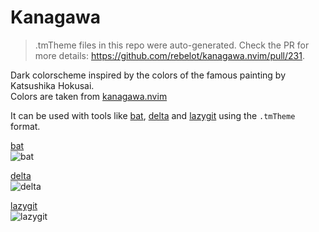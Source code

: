# Kanagawa

> .tmTheme files in this repo were auto-generated.
Check the PR for more details: https://github.com/rebelot/kanagawa.nvim/pull/231.

Dark colorscheme inspired by the colors of the famous painting by Katsushika Hokusai.\
Colors are taken from [kanagawa.nvim](https://github.com/rebelot/kanagawa.nvim)

It can be used with tools like [bat](https://github.com/sharkdp/bat), [delta](https://github.com/dandavison/delta) and [lazygit](https://github.com/jesseduffield/lazygit) using the `.tmTheme` format.

[bat](https://github.com/sharkdp/bat)\
![bat](https://github.com/obergodmar/kanagawa-tmTheme/assets/33424304/83b37e1e-e115-46b9-9c96-f622e0c03b92)

[delta](https://github.com/dandavison/delta)\
![delta](https://github.com/obergodmar/kanagawa-tmTheme/assets/33424304/ab688555-72df-4398-b209-e1bd789221f7)

[lazygit](https://github.com/jesseduffield/lazygit)\
![lazygit](https://github.com/obergodmar/kanagawa-tmTheme/assets/33424304/9ec1d5b6-046b-49a9-aac1-622277f477d8)
